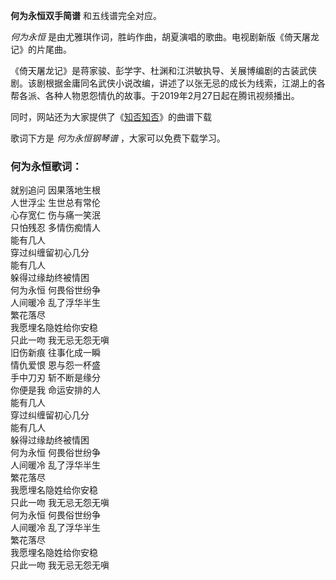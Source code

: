 

**何为永恒双手简谱** 和五线谱完全对应。

_何为永恒_ 是由尤雅琪作词，胜屿作曲，胡夏演唱的歌曲。电视剧新版《倚天屠龙记》的片尾曲。

《倚天屠龙记》是蒋家骏、彭学字、杜渊和江洪敏执导、关展博编剧的古装武侠剧。该剧根据金庸同名武侠小说改编，讲述了以张无忌的成长为线索，江湖上的各帮各派、各种人物恩怨情仇的故事。于2019年2月27日起在腾讯视频播出。

同时，网站还为大家提供了《[知否知否](Music-9933-知否知否-知否知否应是绿肥红瘦主题曲.html "知否知否")》的曲谱下载

歌词下方是 _何为永恒钢琴谱_ ，大家可以免费下载学习。

### 何为永恒歌词：

就别追问 因果落地生根  
人世浮尘 生世总有常伦  
心存宽仁 伤与痛一笑泯  
只怕残忍 多情伤痴情人  
能有几人  
穿过纠缠留初心几分  
能有几人  
躲得过缘劫终被情困  
何为永恒 何畏俗世纷争  
人间暖冷 乱了浮华半生  
繁花落尽  
我愿埋名隐姓给你安稳  
只此一吻 我无忌无怨无嗔  
旧伤新痕 往事化成一瞬  
情仇爱恨 恩与怨一杯盛  
手中刀刃 斩不断是缘分  
你便是我 命运安排的人  
能有几人  
穿过纠缠留初心几分  
能有几人  
躲得过缘劫终被情困  
何为永恒 何畏俗世纷争  
人间暖冷 乱了浮华半生  
繁花落尽  
我愿埋名隐姓给你安稳  
只此一吻 我无忌无怨无嗔  
何为永恒 何畏俗世纷争  
人间暖冷 乱了浮华半生  
繁花落尽  
我愿埋名隐姓给你安稳  
只此一吻 我无忌无怨无嗔

